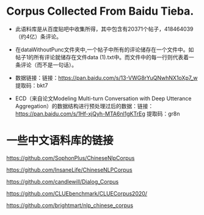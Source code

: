 # Corpus Collected From Baidu Tieba.

- 此语料库是从百度贴吧中收集所得，其中包含有20371个帖子，418464039（约4亿）条评论。

- 在dataWithoutPunc文件夹中,一个帖子中所有的评论储存在一个文件中。如帖子1的所有评论就储存在文件data (1).txt中。而文件中的每一行则代表着一条评论（而不是一句话）。
- 数据链接：链接：https://pan.baidu.com/s/13-VWG8rYuQNwhNX1oXp7_w 提取码：bkt7 
- ECD（来自论文Modeling Multi-turn Conversation with Deep Utterance Aggregation）的数据结构进行预处理过后的数据：链接：https://pan.baidu.com/s/1Hf-xjQyh-MTA6nl1gKTrEg  提取码：gr8n 

# 一些中文语料库的链接


https://github.com/SophonPlus/ChineseNlpCorpus

https://github.com/InsaneLife/ChineseNLPCorpus

https://github.com/candlewill/Dialog_Corpus

https://github.com/CLUEbenchmark/CLUECorpus2020/

https://github.com/brightmart/nlp_chinese_corpus


